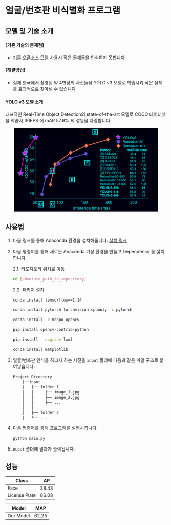 # 얼굴/번호판 비식별화 프로그램
## 모델 및 기술 소개
#### [기존 기술의 문제점]
- [기존 오픈소스 모델](https://github.com/yeephycho/tensorflow-face-detection) 사용시 작은 물체들을 인식하지 못합니다
#### [해결방법]
- 실제 한국에서 촬영된 약 4만장의 사진들을 YOLO v3 모델로 학습시켜 작은 물체를 효과적으로 찾아낼 수 있습니다<br>
#### YOLO v3 모델 소개
대표적인 Real-Time Object Detection의 state-of-the-art 모델로 COCO 데이터셋을 학습시 30FPS 에 mAP 57.9% 의 성능을 자랑합니다
<p align="center">
  <img src="./contents/yolov3.jpg" width="450" title="performance_image">
</p>

## 사용법
1. 다음 링크를 통해 Anaconda 환경을 설치해줍니다. [설치 링크](https://docs.anaconda.com/anaconda/install/windows/)
2. 다음 명령어를 통해 새로운 Anaconda 가상 환경을 만들고 Dependency 를 설치합니다.
    
    2.1. 리포지토리 위치로 이동
    ```bash
    cd [absolute_path_to_repository]
    ```
    
    2.2. 패키지 설치
    ```bash
    conda install tensorflow==1.14
    ```
    ```bash
    conda install pytorch torchvision cpuonly -c pytorch
    ```
    ```bash
    conda install -c menpo opencv
    ```
    ```bash
    pip install opencv-contrib-python
    ```
    ```bash
    pip install --upgrade lxml
    ```
    ```bash
    conda install matplotlib
    ```
    
3. 얼굴/번호판 인식을 하고자 하는 사진을 ```input``` 폴더에 다음과 같은 파일 구조로 붙여넣습니다.
    ```
    Project Directory
        ├──input
        │   ├── folder_1
        │	│     ├── image_1.jpg
        │	│	  ├── image_2.jpg
        │	│	  ├── ...
        │   │
        │   ├── folder_2
        │   └── ...
    ```
4. 다음 명령어를 통해 프로그램을 실행시킵니다.
    ```bash
    python main.py
    ```
5. ```ouput``` 폴더에 결과가 출력됩니다.

## 성능
Class | AP
------------ | -------------
Face | 38.43
License Plate | 86.08

Model | MAP
------------ | -------------
Our Model | 62.25
